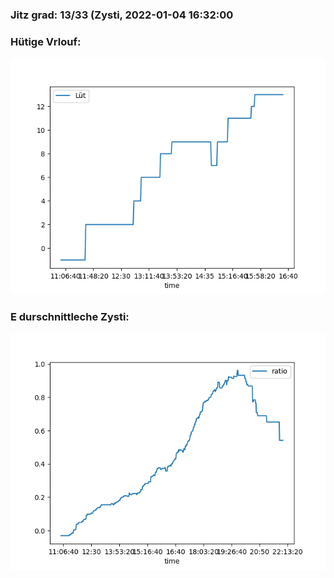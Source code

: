 ### Jitz grad: 13/33 (Zysti, 2022-01-04 16:32:00

### Hütige Vrlouf:
![Graph](Today.png)

### E durschnittleche Zysti:
![Graph](Zysti.png)